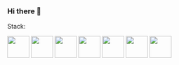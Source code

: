 ### Hi there 👋

<!--
**Andrey-OG/Andrey-OG** is a ✨ _special_ ✨ repository because its `README.md` (this file) appears on your GitHub profile.

Here are some ideas to get you started:

- 🔭 I’m currently working on ...
- 🌱 I’m currently learning ...
- 👯 I’m looking to collaborate on ...
- 🤔 I’m looking for help with ...
- 💬 Ask me about ...
- 📫 How to reach me: ...
- 😄 Pronouns: ...
- ⚡ Fun fact: ...
-->

Stack: 
<p>
  <img src="https://cdn.jsdelivr.net/gh/devicons/devicon/icons/python/python-original.svg" width="50" height="50"/>

  <img src="https://cdn.jsdelivr.net/gh/devicons/devicon/icons/django/django-plain-wordmark.svg" width="50" height="50"/>

  <img src="https://cdn.jsdelivr.net/gh/devicons/devicon/icons/docker/docker-original-wordmark.svg" width="50" height="50"/>

  <img src="https://cdn.jsdelivr.net/gh/devicons/devicon/icons/postgresql/postgresql-original-wordmark.svg" width="50" height="50"/>

  <img src="https://cdn.jsdelivr.net/gh/devicons/devicon/icons/html5/html5-original-wordmark.svg" width="50" height="50"/>

  <img src="https://cdn.jsdelivr.net/gh/devicons/devicon/icons/css3/css3-original-wordmark.svg" width="50" height="50"/>

  <img src="https://cdn.jsdelivr.net/gh/devicons/devicon/icons/git/git-original-wordmark.svg" width="50" height="50"/>  
</p>
